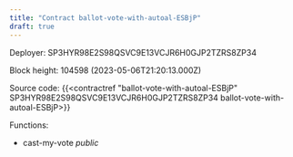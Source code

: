 ```yaml
---
title: "Contract ballot-vote-with-autoal-ESBjP"
draft: true
---
```

Deployer: SP3HYR98E2S98QSVC9E13VCJR6H0GJP2TZRS8ZP34


 



Block height: 104598 (2023-05-06T21:20:13.000Z)

Source code: {{<contractref "ballot-vote-with-autoal-ESBjP" SP3HYR98E2S98QSVC9E13VCJR6H0GJP2TZRS8ZP34 ballot-vote-with-autoal-ESBjP>}}

Functions:

* cast-my-vote _public_
